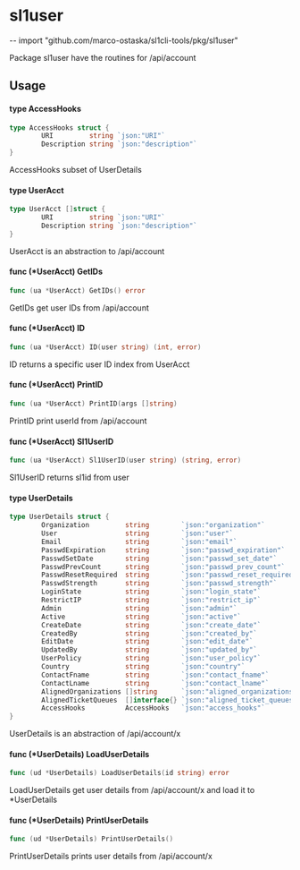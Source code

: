 # sl1user
--
    import "github.com/marco-ostaska/sl1cli-tools/pkg/sl1user"

Package sl1user have the routines for /api/account

## Usage

#### type AccessHooks

```go
type AccessHooks struct {
        URI         string `json:"URI"`
        Description string `json:"description"`
}
```

AccessHooks subset of UserDetails

#### type UserAcct

```go
type UserAcct []struct {
        URI         string `json:"URI"`
        Description string `json:"description"`
}
```

UserAcct is an abstraction to /api/account

#### func (*UserAcct) GetIDs

```go
func (ua *UserAcct) GetIDs() error
```
GetIDs get user IDs from /api/account

#### func (*UserAcct) ID

```go
func (ua *UserAcct) ID(user string) (int, error)
```
ID returns a specific user ID index from UserAcct

#### func (*UserAcct) PrintID

```go
func (ua *UserAcct) PrintID(args []string)
```
PrintID print userId from /api/account

#### func (*UserAcct) Sl1UserID

```go
func (ua *UserAcct) Sl1UserID(user string) (string, error)
```
Sl1UserID returns sl1id from user

#### type UserDetails

```go
type UserDetails struct {
        Organization         string        `json:"organization"`
        User                 string        `json:"user"`
        Email                string        `json:"email"`
        PasswdExpiration     string        `json:"passwd_expiration"`
        PasswdSetDate        string        `json:"passwd_set_date"`
        PasswdPrevCount      string        `json:"passwd_prev_count"`
        PasswdResetRequired  string        `json:"passwd_reset_required"`
        PasswdStrength       string        `json:"passwd_strength"`
        LoginState           string        `json:"login_state"`
        RestrictIP           string        `json:"restrict_ip"`
        Admin                string        `json:"admin"`
        Active               string        `json:"active"`
        CreateDate           string        `json:"create_date"`
        CreatedBy            string        `json:"created_by"`
        EditDate             string        `json:"edit_date"`
        UpdatedBy            string        `json:"updated_by"`
        UserPolicy           string        `json:"user_policy"`
        Country              string        `json:"country"`
        ContactFname         string        `json:"contact_fname"`
        ContactLname         string        `json:"contact_lname"`
        AlignedOrganizations []string      `json:"aligned_organizations"`
        AlignedTicketQueues  []interface{} `json:"aligned_ticket_queues"`
        AccessHooks          AccessHooks   `json:"access_hooks"`
}
```

UserDetails is an abstraction of /api/account/x

#### func (*UserDetails) LoadUserDetails

```go
func (ud *UserDetails) LoadUserDetails(id string) error
```
LoadUserDetails get user details from /api/account/x and load it to *UserDetails

#### func (*UserDetails) PrintUserDetails

```go
func (ud *UserDetails) PrintUserDetails()
```
PrintUserDetails prints user details from /api/account/x